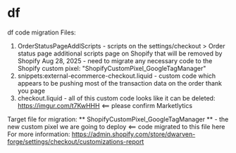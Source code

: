 # df
df code migration
Files:
1. OrderStatusPageAddlScripts - scripts on the settings/checkout > Order status page additional scripts page on Shopify that will be removed by Shopify Aug 28, 2025 - need to migrate any necessary code to the Shopify custom pixel: "ShopifyCustomPixel_GoogleTagManager"
2. snippets:external-ecommerce-checkout.liquid - custom code which appears to be pushing most of the transaction data on the order thank you page
3. checkout.liquid - all of this custom code looks like it can be deleted: https://imgur.com/t7KwHHH  <== please confirm Marketlytics

Target file for migration:
** ShopifyCustomPixel_GoogleTagManager ** - the new custom pixel we are going to deploy <== code migrated to this file here
For more information: https://admin.shopify.com/store/dwarven-forge/settings/checkout/customizations-report
